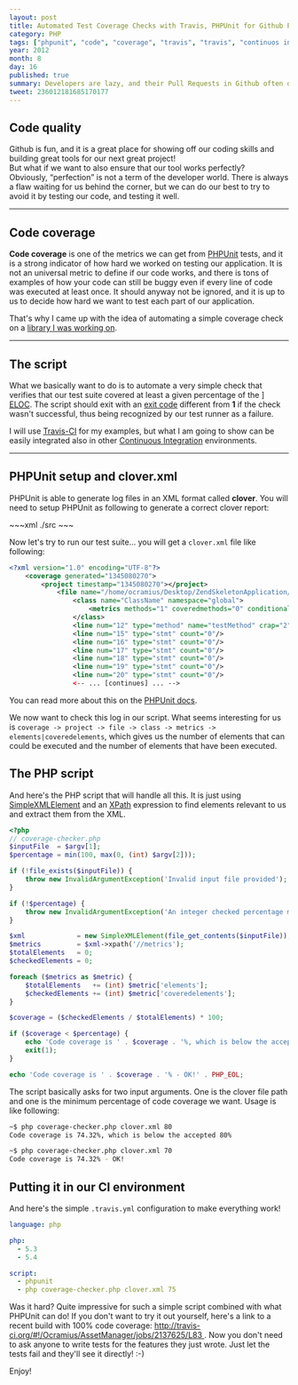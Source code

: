 ```yaml
---
layout: post
title: Automated Test Coverage Checks with Travis, PHPUnit for Github Pull Requests
category: PHP
tags: ["phpunit", "code", "coverage", "travis", "travis", "continuos integration", "testing"]
year: 2012
month: 8
day: 16
published: true
summary: Developers are lazy, and their Pull Requests in Github often do not respect our code quality standards. Automate testing so that you can enforce a minimum PHPUnit Code Coverage in Travis!
tweet: 236012181685170177
---
```


<h2>Code quality</h2>
<p>
    Github is fun, and it is a great place for showing off our coding skills and building great tools for our next
    great project!
    <br/>
    But what if we want to also ensure that our tool works perfectly?
    <br/>
    Obviously, <q>perfection</q> is not a term of the developer world. There is always a flaw waiting for us behind
    the corner, but we can do our best to try to avoid it by testing our code, and testing it well.
</p>

<hr/>

<h2>Code coverage</h2>
<p>
    <strong>Code coverage</strong> is one of the metrics we can get from
    <a href="https://github.com/sebastianbergmann/phpunit/" target="_blank">PHPUnit</a> tests, and it is a strong
    indicator of how hard we worked on testing our application. It is not an universal metric to define if our code
    works, and there is tons of examples of how your code can still be buggy even if every line of code was executed
    at least once. It should anyway not be ignored, and it is up to us to decide how hard we want to test each part
    of our application.
</p>
<p>
    That's why I came up with the idea of automating a simple coverage check on a
    <a href="https://github.com/RWOverdijk/AssetManager" target="_blank">library I was working on</a>.
</p>

<hr/>
<h2>The script</h2>
<p>
    What we basically want to do is to automate a very simple check that verifies that our test suite covered at
    least a given percentage of the
    <a href="http://pdepend.org/documentation/software-metrics/index.html" target="_blank">]
        <abbr title="Executable Lines Of Code">ELOC</abbr></a>.
    The script should exit with an <a href="https://en.wikipedia.org/wiki/Exit_status" target="_blank">exit code</a>
    different from <strong>1</strong> if the check wasn't successful, thus being recognized by our test runner as a
    failure.
</p>
<p>
    I will use <a href="https://travis-ci.org/" target="_blank">Travis-CI</a> for my examples, but what I am going to
    show can be easily integrated also in other
    <a href="https://en.wikipedia.org/wiki/Continuous_integration" target="_blank">Continuous Integration</a>
    environments.
</p>

<hr/>

<h2>PHPUnit setup and clover.xml</h2>
<p>
    PHPUnit is able to generate log files in an XML format called <strong>clover</strong>. You will need to setup
    PHPUnit as following to generate a correct clover report:
</p>
~~~xml
<?xml version="1.0"?>
<!-- works fine with PHPUnit-3.6.10 -->
<phpunit>
    <!-- you can keep your own options in these elements -->
    <filter>
        <whitelist addUncoveredFilesFromWhitelist="true">
            <!-- this is the path of the files included in your clover report -->
            <directory suffix=".php">./src</directory>
        </whitelist>
    </filter>
    <logging>
        <!-- and this is where your report will be written -->
        <log type="coverage-clover" target="./clover.xml"/>
    </logging>
</phpunit>
~~~

<p>
    Now let's try to run our test suite... you will get a <code>clover.xml</code> file like following:
</p>

~~~xml
<?xml version="1.0" encoding="UTF-8"?>
    <coverage generated="1345080270">
        <project timestamp="1345080270"></project>
            <file name="/home/ocramius/Desktop/ZendSkeletonApplication/vendor/rwoverdijk/assetmanager/src/ClassName.php">
                <class name="ClassName" namespace="global">
                    <metrics methods="1" coveredmethods="0" conditionals="0" coveredconditionals="0" statements="114" coveredstatements="0" elements="115" coveredelements="0"/>
                </class>
                <line num="12" type="method" name="testMethod" crap="2" count="0"/>
                <line num="15" type="stmt" count="0"/>
                <line num="16" type="stmt" count="0"/>
                <line num="17" type="stmt" count="0"/>
                <line num="18" type="stmt" count="0"/>
                <line num="19" type="stmt" count="0"/>
                <line num="20" type="stmt" count="0"/>
                <-- ... [continues] ... -->
~~~

<p>
    You can read more about this on the
    <a href="http://www.phpunit.de/manual/3.7/en/code-coverage-analysis.html" target="_blank">PHPUnit docs</a>.
</p>

<p>
    We now want to check this log in our script. What seems interesting for us is
    <code>coverage -&gt; project -&gt; file -&gt; class -&gt; metrics -&gt; elements|coveredelements</code>, which
    gives us the number of elements that can could be executed and the number of elements that have been executed.
</p>

<h2>The PHP script</h2>
<p>
    And here's the PHP script that will handle all this. It is just using
    <a href="https://secure.php.net/manual/en/simplexml.examples-basic.php" target="_blank">SimpleXMLElement</a> and
    an <a href="https://en.wikipedia.org/wiki/XPath" target="_blank">XPath</a> expression to find elements relevant
    to us and extract them from the XML.
</p>

~~~php
<?php
// coverage-checker.php
$inputFile  = $argv[1];
$percentage = min(100, max(0, (int) $argv[2]));

if (!file_exists($inputFile)) {
    throw new InvalidArgumentException('Invalid input file provided');
}

if (!$percentage) {
    throw new InvalidArgumentException('An integer checked percentage must be given as second parameter');
}

$xml             = new SimpleXMLElement(file_get_contents($inputFile));
$metrics         = $xml->xpath('//metrics');
$totalElements   = 0;
$checkedElements = 0;

foreach ($metrics as $metric) {
    $totalElements   += (int) $metric['elements'];
    $checkedElements += (int) $metric['coveredelements'];
}

$coverage = ($checkedElements / $totalElements) * 100;

if ($coverage < $percentage) {
    echo 'Code coverage is ' . $coverage . '%, which is below the accepted ' . $percentage . '%' . PHP_EOL;
    exit(1);
}

echo 'Code coverage is ' . $coverage . '% - OK!' . PHP_EOL;
~~~

<p>
    The script basically asks for two  input arguments. One is the clover file path and one is the minimum
    percentage of code coverage we want. Usage is like following:
</p>

~~~sh
~$ php coverage-checker.php clover.xml 80
Code coverage is 74.32%, which is below the accepted 80%

~$ php coverage-checker.php clover.xml 70
Code coverage is 74.32% - OK!
~~~

<h2>Putting it in our CI environment</h2>
<p>
    And here's the simple <code>.travis.yml</code> configuration to make everything work!
</p>

~~~yaml
language: php

php:
  - 5.3
  - 5.4

script:
  - phpunit
  - php coverage-checker.php clover.xml 75
~~~

<p>
    Was it hard? Quite impressive for such a simple script combined with what PHPUnit can do! If you don't want to
    try it out yourself, here's a link to a recent build with 100% code coverage:
    <a href="http://travis-ci.org/#!/Ocramius/AssetManager/jobs/2137625/L83" target="_blank">
        http://travis-ci.org/#!/Ocramius/AssetManager/jobs/2137625/L83
    </a>. Now you don't need to ask anyone to write tests for the features they just wrote. Just let the tests fail
    and they'll see it directly! :-)
</p>

<p>
    Enjoy!
</p>